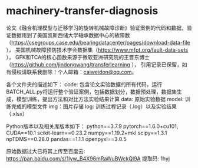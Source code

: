 # machinery-transfer-diagnosis
   
论文《融合机理模型与迁移学习的旋转机械故障诊断》验证案例的代码和数据，验证数据用到了美国凯斯西储大学轴承数据中心的故障数（https://csegroups.case.edu/bearingdatacenter/pages/download-data-file ），
美国机械故障预防技术学会数据集（https://www.mfpt.org/fault-data-sets ），
GFK和TCA的核心函数来源于微软亚洲研究院的王晋东博士（https://github.com/jindongwang/transferlearning ），
引用记录已保留，如有侵权请联系我删除！个人邮箱：caiweidon@qq.com。

各个文件夹的描述如下：
code: 包含论文实验数据的所有代码，运行BATCH_ALL.py将运行整个验证案例，包括数据划分，数据预处理，数据集生成，模型训练，提出方法和对比方法实验结果计算
data: 原始实验数据
model: 训练完成的模型文件
img：图片存储
log: 训练过程记录（.log）以及实验结果（.xlsx）


Python版本以及相关库版本如下：
python==3.7.9
pytorch==1.6.0+cu101, CUDA==10.1
scikit-learn==0.23.2
numpy==1.19.2+mkl
scipy==1.3.1
npTDMS==0.28.0
pandas==1.1.1
openpyxl==3.0.5

原始数据过大已将其上传至百度云: https://pan.baidu.com/s/1Iyw_B4X96mRaWuBWckQl9A 提取码: 1hyj
